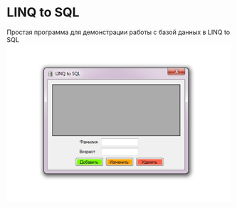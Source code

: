 # LINQ to SQL
Простая программа для демонстрации работы с базой данных в LINQ to SQL
![Screenshot](screenshot.jpg)
